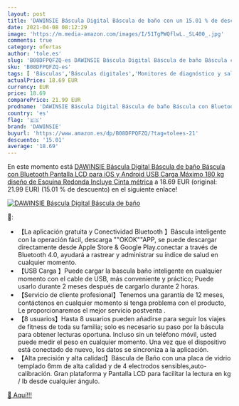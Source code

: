 ```yaml
---
layout: post
title: 'DAWINSIE Báscula Digital Báscula de baño con un 15.01 % de descuento'
date: 2021-04-08 08:12:29
image: 'https://m.media-amazon.com/images/I/51TgPWQflwL._SL400_.jpg'
comments: true
category: ofertas
author: 'tole.es'
slug: 'B08DFPQFZQ-es DAWINSIE Báscula Digital Báscula de baño Báscula con...'
sku: 'B08DFPQFZQ-es'
tags: [ 'Básculas','Básculas digitales','Monitores de diagnóstico y salud','Salud y cuidado personal','Suministros y equipamiento médico','android','dawinsie', ]
actualPrice: 18.69 EUR
currency: EUR
price: 18.69
comparePrice: 21.99 EUR
prodname: 'DAWINSIE Báscula Digital Báscula de baño Báscula con Bluetooth Pantalla LCD para iOS y Android  USB Carga  Máximo 180 kg  diseño de Esquina Redonda  Incluye Cinta métrica'
country: 'es'
flag: '🇪🇸'
brand: 'DAWINSIE'
buyurl: 'https://www.amazon.es/dp/B08DFPQFZQ/?tag=tolees-21'
descuento: '15.01'
average: '18.69'
---
```


En este momento está [DAWINSIE Báscula Digital Báscula de baño Báscula con Bluetooth Pantalla LCD para iOS y Android  USB Carga  Máximo 180 kg  diseño de Esquina Redonda  Incluye Cinta métrica](https://www.amazon.es/dp/B08DFPQFZQ/?tag=tolees-21) a 18.69 EUR (original: 21.99 EUR) (15.01 %  de descuento) en el siguiente enlace!

[![DAWINSIE Báscula Digital Báscula de baño](https://m.media-amazon.com/images/I/51TgPWQflwL._SL400_.jpg)](https://www.amazon.es/dp/B08DFPQFZQ/?tag=tolees-21)

🔎:

- 【La aplicación gratuita y Conectividad Bluetooth 】Báscula inteligente con la operación fácil, descarga ""OKOK""APP, se puede descargar directamente desde Apple Store & Google Play.conectar a través de Bluetooth 4.0, ayudará a rastrear y administrar su índice de salud en cualquier momento.
- 【USB Carga 】Puede cargar la bascula baño inteligente en cualquier momento con el cable de USB, más conveniente y práctico; Puede usarlo durante 2 meses después de cargarlo durante 2 horas.
- 【Servicio de cliente profesional】Tenemos una garantía de 12 meses, contáctenos en cualquier momento si tenga problema con el producto, Le proporcionaremos el mejor servicio postventa .
- 【8 usuarios】Hasta 8 usuarios pueden añadirse para seguir los viajes de fitness de toda su familia; solo es necesario su paso por la báscula para obtener lecturas oportuna. Incluso sin un teléfono móvil, usted puede medir el peso en cualquier momento. Una vez que el dispositivo está conectado de nuevo, los datos se sincroniza a la aplicación.
- 【Alta precisión y alta calidad】Báscula de Baño con una placa de vidrio templado 6mm de alta calidad y de 4 electrodos sensibles,auto-calibración. Gran plataforma y Pantalla LCD para facilitar la lectura en kg / lb desde cualquier ángulo.

[🛒 Aquí!!!](https://www.amazon.es/dp/B08DFPQFZQ/?tag=tolees-21)
